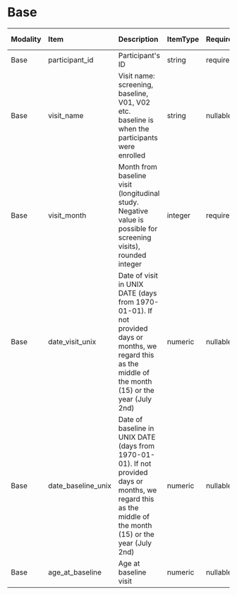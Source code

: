 # Base

| Modality   | Item               | Description                                                                                                                                                 | ItemType   | Required   | Values                     |   Unnamed: 13 |
|:-----------|:-------------------|:------------------------------------------------------------------------------------------------------------------------------------------------------------|:-----------|:-----------|:---------------------------|--------------:|
| Base       | participant_id     | Participant's ID                                                                                                                                            | string     | required   | nan                        |           nan |
| Base       | visit_name         | Visit name: screening, baseline, V01, V02 etc. baseline is when the participants were enrolled                                                              | string     | nullable   | nan                        |           nan |
| Base       | visit_month        | Month from baseline visit (longitudinal study. Negative value is possible for screening visits), rounded integer                                            | integer    | required   | (y>=-1200) & (y<=1200)     |           nan |
| Base       | date_visit_unix    | Date of visit in UNIX DATE (days from 1970-01-01). If not provided days or months, we regard this as the middle of the month (15) or the year (July 2nd)    | numeric    | nullable   | (y>= -25932 ) & (y<=51535) |           nan |
| Base       | date_baseline_unix | Date of baseline in UNIX DATE (days from 1970-01-01). If not provided days or months, we regard this as the middle of the month (15) or the year (July 2nd) | numeric    | nullable   | (y>= -25932 ) & (y<=51535) |           nan |
| Base       | age_at_baseline    | Age at baseline visit                                                                                                                                       | numeric    | nullable   | (y>=0) & (y<=125)          |           nan |